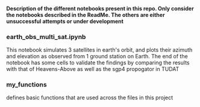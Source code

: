 #### Description of the different notebooks present in this repo. Only consider the notebooks described in the ReadMe. The others are either unsuccessful attempts or under development

### earth_obs_multi_sat.ipynb
This notebook simulates 3 satellites in earth's orbit, and plots their azimuth and elevation as observed from 1 ground station on Earth. The end of the notebook has some cells to validate the findings by comparing the results with that of Heavens-Above as well as the sgp4 propogator in TUDAT

### my_functions
defines basic functions that are used across the files in this project
